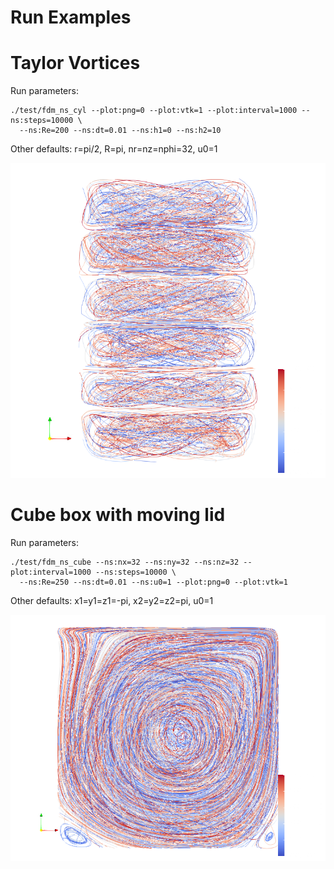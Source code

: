 # Run Examples

# Taylor Vortices
Run parameters:
```
./test/fdm_ns_cyl --plot:png=0 --plot:vtk=1 --plot:interval=1000 --ns:steps=10000 \
  --ns:Re=200 --ns:dt=0.01 --ns:h1=0 --ns:h2=10
```
Other defaults: r=pi/2, R=pi, nr=nz=nphi=32, u0=1

![Taylor](/img/taylor_200.png?raw=true)

# Cube box with moving lid
Run parameters:
```
./test/fdm_ns_cube --ns:nx=32 --ns:ny=32 --ns:nz=32 --plot:interval=1000 --ns:steps=10000 \
  --ns:Re=250 --ns:dt=0.01 --ns:u0=1 --plot:png=0 --plot:vtk=1
```
Other defaults: x1=y1=z1=-pi, x2=y2=z2=pi, u0=1

![Cube](/img/cube_250.png?raw=true)
